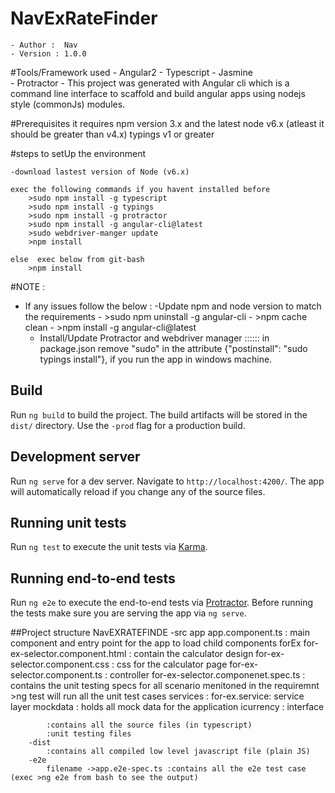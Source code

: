 # NavExRateFinder
    - Author :  Nav
    - Version : 1.0.0

#Tools/Framework used
    - Angular2
    - Typescript
    - Jasmine    
    - Protractor
    - This project was generated with Angular cli which is a command line interface to scaffold and build angular apps using nodejs style (commonJs) modules. 

#Prerequisites 
it requires npm version 3.x and the latest node  v6.x (atleast it should be greater than v4.x)
typings v1 or greater

#steps to setUp the environment

    -download lastest version of Node (v6.x)

    exec the following commands if you havent installed before
        >sudo npm install -g typescript
        >sudo npm install -g typings
        >sudo npm install -g protractor
        >sudo npm install -g angular-cli@latest
        >sudo webdriver-manger update
        >npm install

    else  exec below from git-bash
        >npm install



#NOTE :
   - If any issues follow the below :
    -Update npm and node version to match the requirements
    - >sudo npm uninstall -g angular-cli
    - >npm cache clean
    - >npm install -g angular-cli@latest
     - Install/Update Protractor and webdriver manager
 ::::::  in package.json remove "sudo" in the attribute  {"postinstall": "sudo typings install"}, if you run the app in windows machine.

## Build
Run `ng build` to build the project. The build artifacts will be stored in the `dist/` directory. Use the `-prod` flag for a production build.

## Development server
Run `ng serve` for a dev server. Navigate to `http://localhost:4200/`. The app will automatically reload if you change any of the source files.

## Running unit tests

Run `ng test` to execute the unit tests via [Karma](https://karma-runner.github.io).

## Running end-to-end tests

Run `ng e2e` to execute the end-to-end tests via [Protractor](http://www.protractortest.org/). 
Before running the tests make sure you are serving the app via `ng serve`.

##Project structure 
    NavEXRATEFINDE
        -src
            app
                app.component.ts : main component and entry point for the app to load child components
                forEx
                    for-ex-selector.component.html : contain the calculator design
                    for-ex-selector.component.css : css for the calculator page
                    for-ex-selector.component.ts : controller 
                    for-ex-selector.componenet.spec.ts : contains the unit testing specs for all scenario menitoned in the requiremnt
                                                        >ng test will run all the unit test cases
                services :
                    for-ex.service: service layer 
                    mockdata : holds all mock data for the application
                    icurrency : interface

            
            :contains all the source files (in typescript)
            :unit testing files
        -dist 
            :contains all compiled low level javascript file (plain JS)
        -e2e 
            filename ->app.e2e-spec.ts :contains all the e2e test case (exec >ng e2e from bash to see the output)


